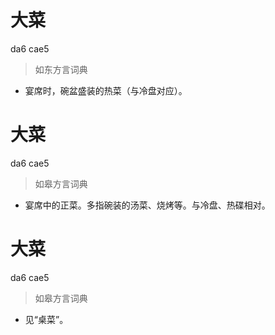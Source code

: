 # 大菜
da6 cae5
> 如东方言词典
- 宴席时，碗盆盛装的热菜（与冷盘对应）。

# 大菜
da6 cae5
> 如皋方言词典
- 宴席中的正菜。多指碗装的汤菜、烧烤等。与冷盘、热碟相对。

# 大菜
da6 cae5
> 如皋方言词典
- 见“桌菜”。
